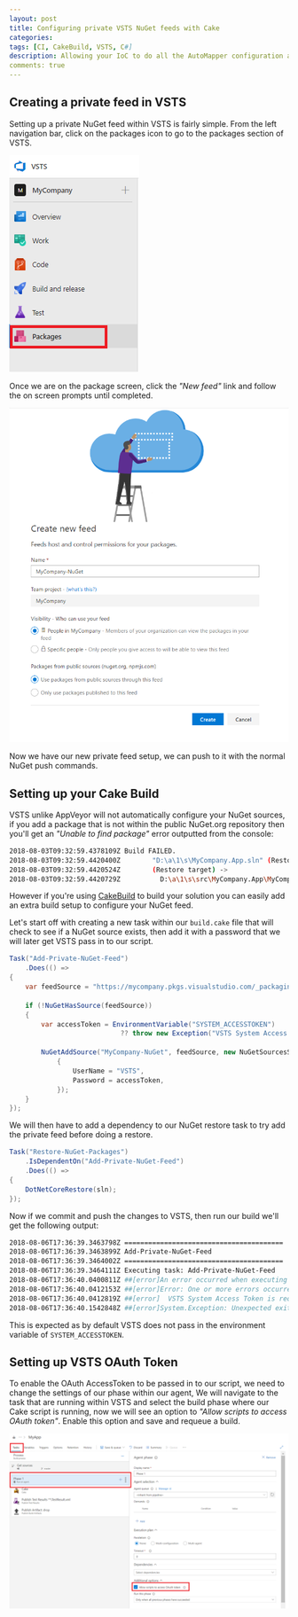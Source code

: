 ```yaml
---
layout: post
title: Configuring private VSTS NuGet feeds with Cake
categories:
tags: [CI, CakeBuild, VSTS, C#]
description: Allowing your IoC to do all the AutoMapper configuration and wiring
comments: true
---
```


## Creating a private feed in VSTS

Setting up a private NuGet feed within VSTS is fairly simple. From the left navigation bar, click on the packages icon to go to the packages section of VSTS.

![vsts-packages]

Once we are on the package screen, click the _"New feed"_ link and follow the on screen prompts until completed.

![vsts-create-new-private-nuget-feed]

Now we have our new private feed setup, we can push to it with the normal NuGet push commands.

## Setting up your Cake Build

VSTS unlike AppVeyor will not automatically configure your NuGet sources, if you add a package that is not within the public NuGet.org repository then you'll get an _"Unable to find package"_ error outputted from the console:

```bash
2018-08-03T09:32:59.4378109Z Build FAILED.
2018-08-03T09:32:59.4420400Z        "D:\a\1\s\MyCompany.App.sln" (Restore target) (1) ->
2018-08-03T09:32:59.4420524Z        (Restore target) -> 
2018-08-03T09:32:59.4420729Z          D:\a\1\s\src\MyCompany.App\MyCompany.App.csproj : error NU1101: Unable to find package MyCompany.Wibble. No packages exist with this id in source(s): Microsoft Visual Studio Offline Packages, nuget.org [D:\a\1\s\MyCompany.App.sln]

```

However if you're using [CakeBuild](https://cakebuild.net/) to build your solution you can easily add an extra build setup to configure your NuGet feed.

Let's start off with creating a new task within our `build.cake` file that will check to see if a NuGet source exists, then add it with a password that we will later get VSTS pass in to our script.

```csharp
Task("Add-Private-NuGet-Feed")
    .Does(() =>
{
    var feedSource = "https://mycompany.pkgs.visualstudio.com/_packaging/Internal-NuGet/nuget/v3/index.json";
    
    if (!NuGetHasSource(feedSource))
    {
        var accessToken = EnvironmentVariable("SYSTEM_ACCESSTOKEN")
                            ?? throw new Exception("VSTS System Access Token is required to setup Private NuGet Feed");

        NuGetAddSource("MyCompany-NuGet", feedSource, new NuGetSourcesSettings
            {
                UserName = "VSTS",
                Password = accessToken,
            });
    }
});
```

We will then have to add a dependency to our NuGet restore task to try add the private feed before doing a restore.

```csharp
Task("Restore-NuGet-Packages")
    .IsDependentOn("Add-Private-NuGet-Feed")
    .Does(() =>
{
    DotNetCoreRestore(sln);
});
```

Now if we commit and push the changes to VSTS, then run our build we'll get the following output:

```bash
2018-08-06T17:36:39.3463798Z ========================================
2018-08-06T17:36:39.3463899Z Add-Private-NuGet-Feed
2018-08-06T17:36:39.3464002Z ========================================
2018-08-06T17:36:39.3464111Z Executing task: Add-Private-NuGet-Feed
2018-08-06T17:36:40.0400811Z ##[error]An error occurred when executing task 'Add-Private-NuGet-Feed'.
2018-08-06T17:36:40.0412153Z ##[error]Error: One or more errors occurred.
2018-08-06T17:36:40.0412819Z ##[error]	VSTS System Access Token is required to setup Private NuGet Feed
2018-08-06T17:36:40.1542848Z ##[error]System.Exception: Unexpected exit code 1 returned from tool Cake.exe
```

This is expected as by default VSTS does not pass in the environment variable of `SYSTEM_ACCESSTOKEN`.

## Setting up VSTS OAuth Token

To enable the OAuth AccessToken to be passed in to our script, we need to change the settings of our phase within our agent, We will navigate to the task that are running within VSTS and select the build phase where our Cake script is running, now we will see an option to _"Allow scripts to access OAuth token"_. Enable this option and save and requeue a build.

![vsts-configure-oauth-token]


[vsts-packages]: \assets\posts\2018-08-06-configuring-private-vsts-nuget-feeds-with-cake\vsts-packages.png "VSTS Packages"

[vsts-create-new-private-nuget-feed]: \assets\posts\2018-08-06-configuring-private-vsts-nuget-feeds-with-cake\vsts-create-new-private-nuget-feed.png "Create New Private NuGet Feed"

[vsts-configure-oauth-token]: \assets\posts\2018-08-06-configuring-private-vsts-nuget-feeds-with-cake\vsts-configure-oauth-token.png "Configure OAuth Token"

